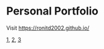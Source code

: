 # Personal Portfolio
Visit https://ronitd2002.github.io/

[1](https://docs.github.com/en/pages/getting-started-with-github-pages/creating-a-github-pages-site), [2](https://docs.github.com/en/pages/getting-started-with-github-pages/configuring-a-publishing-source-for-your-github-pages-site), [3](https://docs.github.com/en/pages/configuring-a-custom-domain-for-your-github-pages-site/managing-a-custom-domain-for-your-github-pages-site)
